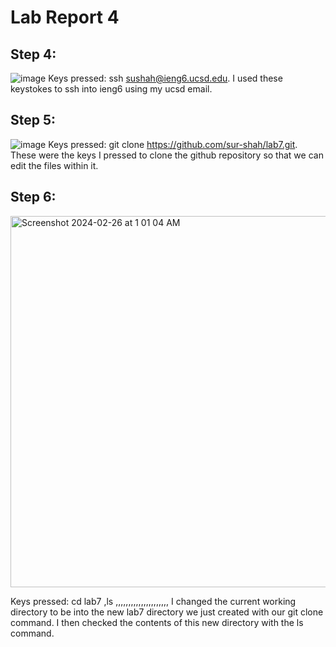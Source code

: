 # Lab Report 4
## Step 4:
![image](https://github.com/sur-shah/cse15l-lab-reports/assets/156368641/6e42d60f-04c4-4fb7-9c3e-2e48b3e60c76)
Keys pressed: ssh sushah@ieng6.ucsd.edu<enter>. I used these keystokes to ssh into ieng6 using my ucsd email.

## Step 5:
![image](https://github.com/sur-shah/cse15l-lab-reports/assets/156368641/05afff3c-d743-40e6-9f72-66d123dedca8)
Keys pressed: git clone https://github.com/sur-shah/lab7.git<enter>. These were the keys I pressed to clone the github repository so that we can edit the files within it.

## Step 6:
<img width="594" alt="Screenshot 2024-02-26 at 1 01 04 AM" src="https://github.com/sur-shah/cse15l-lab-reports/assets/156368641/d6f73072-a355-4b5b-9611-b6c4548fd461">

Keys pressed: cd lab7 <enter>,ls <enter>,<up>,<up>,<up>,<up>,<up>,<up>,<up>,<up>,<up>,<up>,<up>,<up>,<up>,<up>,<up>,<up>,<up>,<up>,<up>,<enter>,<up> <up> <up> <up> <up> <up> <up> <up> <up> <up><up> <up> <up> <up> <up> <up> <up> <up> <up> <enter> I changed the current working directory to be into the new lab7 directory we just created with our
git clone command. I then checked the contents of this new directory with the ls command.
